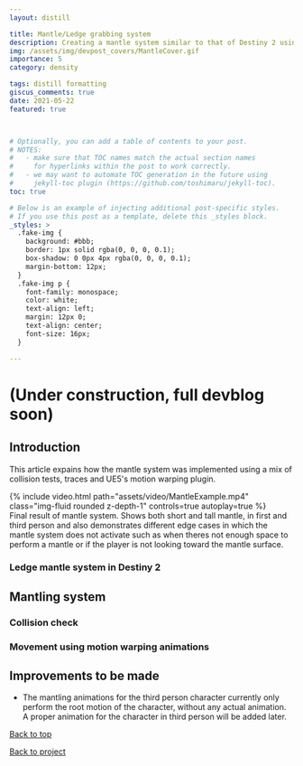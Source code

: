 ```yaml
---
layout: distill

title: Mantle/Ledge grabbing system
description: Creating a mantle system similar to that of Destiny 2 using animation motion warping.
img: /assets/img/devpost_covers/MantleCover.gif
importance: 5
category: density

tags: distill formatting
giscus_comments: true
date: 2021-05-22
featured: true



# Optionally, you can add a table of contents to your post.
# NOTES:
#   - make sure that TOC names match the actual section names
#     for hyperlinks within the post to work correctly.
#   - we may want to automate TOC generation in the future using
#     jekyll-toc plugin (https://github.com/toshimaru/jekyll-toc).
toc: true

# Below is an example of injecting additional post-specific styles.
# If you use this post as a template, delete this _styles block.
_styles: >
  .fake-img {
    background: #bbb;
    border: 1px solid rgba(0, 0, 0, 0.1);
    box-shadow: 0 0px 4px rgba(0, 0, 0, 0.1);
    margin-bottom: 12px;
  }
  .fake-img p {
    font-family: monospace;
    color: white;
    text-align: left;
    margin: 12px 0;
    text-align: center;
    font-size: 16px;
  }

---
```

# (Under construction, full devblog soon)

## Introduction

This article expains how the mantle system was implemented using a mix of collision tests, traces and UE5's motion warping plugin.

<div class="l-body">
        {% include video.html path="assets/video/MantleExample.mp4" class="img-fluid rounded z-depth-1" controls=true autoplay=true %}
</div>
<div class="caption">
    Final result of mantle system. Shows both short and tall mantle, in first and third person and also demonstrates different edge cases in which the mantle system does not activate such as when theres not enough space to perform a mantle or if the player is not looking toward the mantle surface.
</div>



### Ledge mantle system in Destiny 2



## Mantling system


### Collision check


### Movement using motion warping animations




## Improvements to be made

- The mantling animations for the third person character currently only perform the root motion of the character, without any actual animation. A proper animation for the character in third person will be added later.


[<i class="fas fa-arrow-up fa-sm"></i> Back to top](#)


[<i class="fas fa-undo fa-sm"></i> Back to project](/portfolio/density/)         